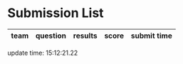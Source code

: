 # Submission List
team    | question  | results  | score | submit time
------|-----:|-----:| ----:|-----


update time: 15:12:21.22 
